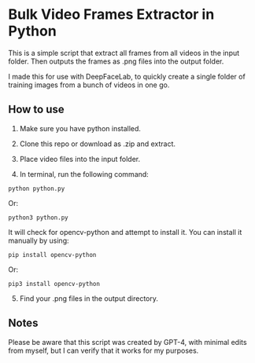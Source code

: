 # Bulk Video Frames Extractor in Python #

This is a simple script that extract all frames from all videos in the input folder.
Then outputs the frames as .png files into the output folder.

I made this for use with DeepFaceLab, to quickly create a single folder of training images from a bunch of videos in one go.

## How to use ##

1. Make sure you have python installed.

2. Clone this repo or download as .zip and extract.

3. Place video files into the input folder.

4. In terminal, run the following command:

```
python python.py
```

Or:

```
python3 python.py
```

It will check for opencv-python and attempt to install it. You can install it manually by using:

```
pip install opencv-python
```

Or:

```
pip3 install opencv-python
```

5. Find your .png files in the output directory.

## Notes ##

Please be aware that this script was created by GPT-4, with minimal edits from myself, but I can verify that it works for my purposes.